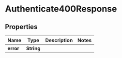 

# Authenticate400Response


## Properties

| Name | Type | Description | Notes |
|------------ | ------------- | ------------- | -------------|
|**error** | **String** |  |  |



